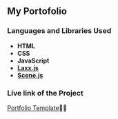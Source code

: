 ## My Portofolio

### **Languages and Libraries Used**
- **HTML**
- **CSS**
- **JavaScript**
- **[Laxx.js](https://github.com/alexfoxy/lax.js "laxx.js")**
- **[Scene.js](https://github.com/daybrush/scenejs "scene.js")**

<!-- ### **ScreenShots**

![alt text](image.jpg)
![alt text](image.jpg)
![alt text](image.jpg) -->


### **Live link of the Project**

[Portfolio Template](https://portfolio-template-bhargab.netlify.app/ "portfolio")📑👻
